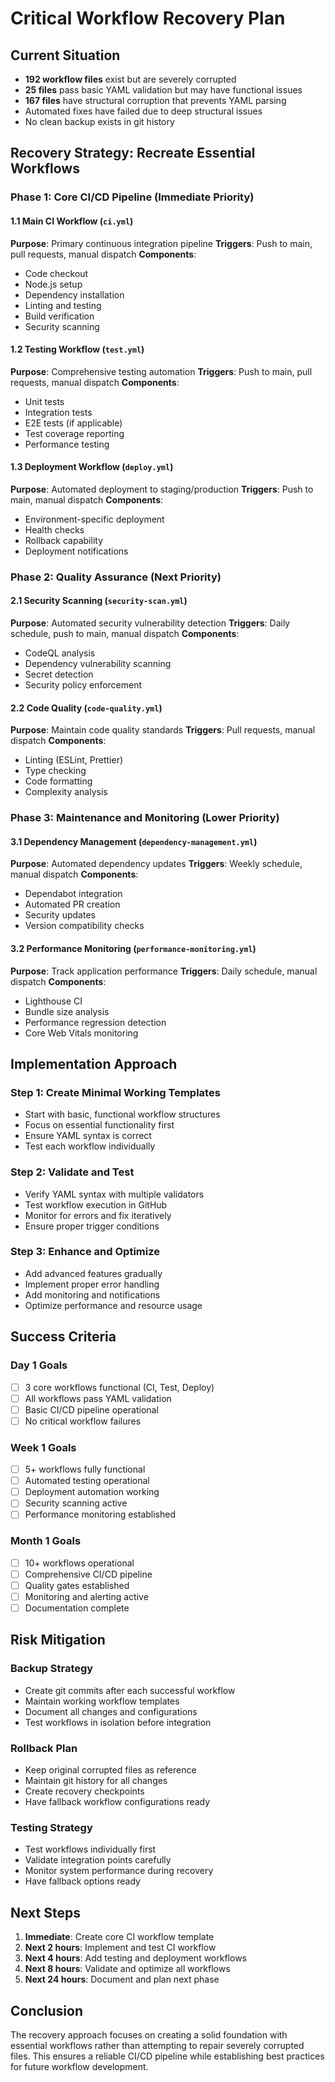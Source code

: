 # Critical Workflow Recovery Plan

## Current Situation
- **192 workflow files** exist but are severely corrupted
- **25 files** pass basic YAML validation but may have functional issues
- **167 files** have structural corruption that prevents YAML parsing
- Automated fixes have failed due to deep structural issues
- No clean backup exists in git history

## Recovery Strategy: Recreate Essential Workflows

### Phase 1: Core CI/CD Pipeline (Immediate Priority)

#### 1.1 Main CI Workflow (`ci.yml`)
**Purpose**: Primary continuous integration pipeline
**Triggers**: Push to main, pull requests, manual dispatch
**Components**:
- Code checkout
- Node.js setup
- Dependency installation
- Linting and testing
- Build verification
- Security scanning

#### 1.2 Testing Workflow (`test.yml`)
**Purpose**: Comprehensive testing automation
**Triggers**: Push to main, pull requests, manual dispatch
**Components**:
- Unit tests
- Integration tests
- E2E tests (if applicable)
- Test coverage reporting
- Performance testing

#### 1.3 Deployment Workflow (`deploy.yml`)
**Purpose**: Automated deployment to staging/production
**Triggers**: Push to main, manual dispatch
**Components**:
- Environment-specific deployment
- Health checks
- Rollback capability
- Deployment notifications

### Phase 2: Quality Assurance (Next Priority)

#### 2.1 Security Scanning (`security-scan.yml`)
**Purpose**: Automated security vulnerability detection
**Triggers**: Daily schedule, push to main, manual dispatch
**Components**:
- CodeQL analysis
- Dependency vulnerability scanning
- Secret detection
- Security policy enforcement

#### 2.2 Code Quality (`code-quality.yml`)
**Purpose**: Maintain code quality standards
**Triggers**: Pull requests, manual dispatch
**Components**:
- Linting (ESLint, Prettier)
- Type checking
- Code formatting
- Complexity analysis

### Phase 3: Maintenance and Monitoring (Lower Priority)

#### 3.1 Dependency Management (`dependency-management.yml`)
**Purpose**: Automated dependency updates
**Triggers**: Weekly schedule, manual dispatch
**Components**:
- Dependabot integration
- Automated PR creation
- Security updates
- Version compatibility checks

#### 3.2 Performance Monitoring (`performance-monitoring.yml`)
**Purpose**: Track application performance
**Triggers**: Daily schedule, manual dispatch
**Components**:
- Lighthouse CI
- Bundle size analysis
- Performance regression detection
- Core Web Vitals monitoring

## Implementation Approach

### Step 1: Create Minimal Working Templates
- Start with basic, functional workflow structures
- Focus on essential functionality first
- Ensure YAML syntax is correct
- Test each workflow individually

### Step 2: Validate and Test
- Verify YAML syntax with multiple validators
- Test workflow execution in GitHub
- Monitor for errors and fix iteratively
- Ensure proper trigger conditions

### Step 3: Enhance and Optimize
- Add advanced features gradually
- Implement proper error handling
- Add monitoring and notifications
- Optimize performance and resource usage

## Success Criteria

### Day 1 Goals
- [ ] 3 core workflows functional (CI, Test, Deploy)
- [ ] All workflows pass YAML validation
- [ ] Basic CI/CD pipeline operational
- [ ] No critical workflow failures

### Week 1 Goals
- [ ] 5+ workflows fully functional
- [ ] Automated testing operational
- [ ] Deployment automation working
- [ ] Security scanning active
- [ ] Performance monitoring established

### Month 1 Goals
- [ ] 10+ workflows operational
- [ ] Comprehensive CI/CD pipeline
- [ ] Quality gates established
- [ ] Monitoring and alerting active
- [ ] Documentation complete

## Risk Mitigation

### Backup Strategy
- Create git commits after each successful workflow
- Maintain working workflow templates
- Document all changes and configurations
- Test workflows in isolation before integration

### Rollback Plan
- Keep original corrupted files as reference
- Maintain git history for all changes
- Create recovery checkpoints
- Have fallback workflow configurations ready

### Testing Strategy
- Test workflows individually first
- Validate integration points carefully
- Monitor system performance during recovery
- Have fallback options ready

## Next Steps

1. **Immediate**: Create core CI workflow template
2. **Next 2 hours**: Implement and test CI workflow
3. **Next 4 hours**: Add testing and deployment workflows
4. **Next 8 hours**: Validate and optimize all workflows
5. **Next 24 hours**: Document and plan next phase

## Conclusion

The recovery approach focuses on creating a solid foundation with essential workflows rather than attempting to repair severely corrupted files. This ensures a reliable CI/CD pipeline while establishing best practices for future workflow development.